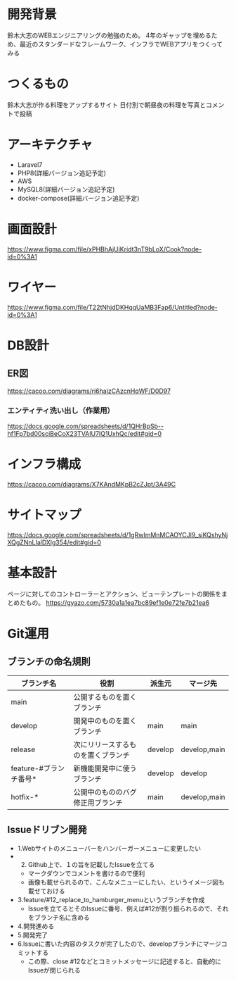 # 開発背景
鈴木大志のWEBエンジニアリングの勉強のため。
4年のギャップを埋めるため、最近のスタンダードなフレームワーク、インフラでWEBアプリをつくってみる

# つくるもの
鈴木大志が作る料理をアップするサイト
日付別で朝昼夜の料理を写真とコメントで投稿

# アーキテクチャ
- Laravel7
- PHP8(詳細バージョン追記予定)
- AWS
- MySQL8(詳細バージョン追記予定)
- docker-compose(詳細バージョン追記予定)

# 画面設計
https://www.figma.com/file/xPHBhAjUiKridt3nT9bLoX/Cook?node-id=0%3A1

# ワイヤー
https://www.figma.com/file/T22tNhjdDKHqqUaMB3Fap6/Untitled?node-id=0%3A1

# DB設計
## ER図
https://cacoo.com/diagrams/ri6hajzCAzcnHqWF/D0D97

### エンティティ洗い出し（作業用）
https://docs.google.com/spreadsheets/d/1QHrBpSb--hf1Fp7bd00sciBeCoX23TVAIU7lQ1UxhQc/edit#gid=0

# インフラ構成
https://cacoo.com/diagrams/X7KAndMKpB2cZJpt/3A49C

# サイトマップ
https://docs.google.com/spreadsheets/d/1gRwImMnMCAOYCJl9_siKQshyNjXQgZNnLIalDXlg354/edit#gid=0

# 基本設計
ページに対してのコントローラーとアクション、ビューテンプレートの関係をまとめたもの。
https://gyazo.com/5730a1a1ea7bc89ef1e0e72fe7b21ea6

# Git運用
## ブランチの命名規則
|  ブランチ名  |  役割  |  派生元  |  マージ先  |
| ---- | ---- | ---- | ---- |
|  main  |  公開するものを置くブランチ  |    |    |
|  develop  |  開発中のものを置くブランチ  |  main  |  main  |
|  release  |  次にリリースするものを置くブランチ  |  develop  |  develop,main  |
|  feature-#ブランチ番号*  |  新機能開発中に使うブランチ  |  develop  |  develop  |
|  hotfix-*  |  	公開中のもののバグ修正用ブランチ  |  main  |  develop,main  |

## Issueドリブン開発
- 1.Webサイトのメニューバーをハンバーガーメニューに変更したい
- 2. Github上で、１の旨を記載したIssueを立てる
    - マークダウンでコメントを書けるので便利
    - 画像も載せられるので、こんなメニューにしたい、というイメージ図も載せておける
- 3.feature/#12_replace_to_hamburger_menuというブランチを作成
    - Issueを立てるとそのIssueに番号、例えば#12が割り振られるので、それをブランチ名に含める
- 4.開発進める
- 5.開発完了
- 6.Issueに書いた内容のタスクが完了したので、developブランチにマージコミットする
    - この際、close #12などとコミットメッセージに記述すると、自動的にIssueが閉じられる
